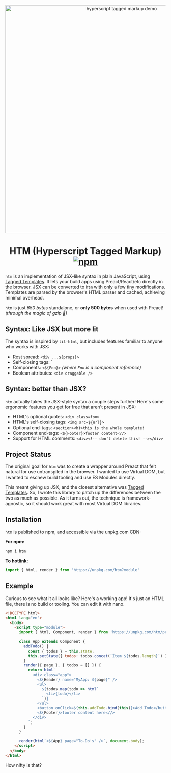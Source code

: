<p align="center">
  <img src="https://i.imgur.com/09ih11e.jpg" width="715" alt="hyperscript tagged markup demo">
  <h1 align="center">
  	HTM (Hyperscript Tagged Markup)
	  <a href="https://www.npmjs.org/package/htm"><img src="https://img.shields.io/npm/v/htm.svg?style=flat" alt="npm"></a>
  </h1>
</p>

`htm` is an implementation of JSX-like syntax in plain JavaScript, using [Tagged Templates].
It lets your build apps using Preact/React/etc directly in the browser.
JSX can be converted to `htm` with only a few tiny modifications.
Templates are parsed by the browser's HTML parser and cached, achieving minimal overhead.

`htm` is just _650 bytes_ standalone, or **only 500 bytes** when used with Preact! _(through the magic of gzip 🌈)_

## Syntax: Like JSX but more lit

The syntax is inspired by `lit-html`, but includes features familiar to anyone who works with JSX:

- Rest spread: `<div ...${props}>`
- Self-closing tags: `<div />
- Components: `<${Foo}>` _(where `Foo` is a component reference)_
- Boolean attributes: `<div draggable />`

## Syntax: better than JSX?

`htm` actually takes the JSX-style syntax a couple steps further!
Here's some ergonomic features you get for free that aren't present in JSX:

- HTML's optional quotes: `<div class=foo>`
- HTML's self-closing tags: `<img src=${url}>`
- Optional end-tags: `<section><h1>this is the whole template!`
- Component end-tags: `<${Footer}>footer content<//>`
- Support for HTML comments: `<div><!-- don't delete this! --></div>`

## Project Status

The original goal for `htm` was to create a wrapper around Preact that felt natural for use untranspiled in the browser. I wanted to use Virtual DOM, but I wanted to eschew build tooling and use ES Modules directly.

This meant giving up JSX, and the closest alternative was [Tagged Templates]. So, I wrote this library to patch up the differences between the two as much as possible. As it turns out, the technique is framework-agnostic, so it should work great with most Virtual DOM libraries.

## Installation

`htm` is published to npm, and accessible via the unpkg.com CDN:

**For npm:**

```js
npm i htm
```

**To hotlink:**

```js
import { html, render } from 'https://unpkg.com/htm?module'
```

## Example

Curious to see what it all looks like?
Here's a working app! It's just an HTML file, there is no build or tooling. You can edit it with nano.

```html
<!DOCTYPE html>
<html lang="en">
  <body>
    <script type="module">
      import { html, Component, render } from 'https://unpkg.com/htm/preact?module';
  
      class App extends Component {
        addTodo() {
          const { todos } = this.state;
          this.setState({ todos: todos.concat(`Item ${todos.length}`) });
        }
        render({ page }, { todos = [] }) {
          return html`
            <div class="app">
              <${Header} name="MyApp: ${page}" />
              <ul>
                ${todos.map(todo => html`
                  <li>{todo}</li>
                `)}
              </ul>
              <button onClick=${this.addTodo.bind(this)}>Add Todo</button>
              <${Footer}>footer content here<//>
            </div>
          `;
        }
      }
  
      render(html`<${App} page="To-Do's" />`, document.body);
    </script>
  </body>
</html>
```

How nifty is that?

[Tagged Templates]: https://developer.mozilla.org/en-US/docs/Web/JavaScript/Reference/Template_literals#Tagged_templates
